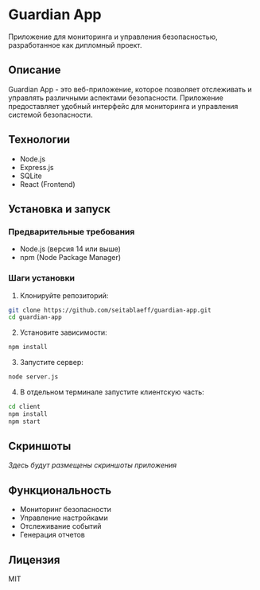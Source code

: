 # Guardian App

Приложение для мониторинга и управления безопасностью, разработанное как дипломный проект.

## Описание

Guardian App - это веб-приложение, которое позволяет отслеживать и управлять различными аспектами безопасности. Приложение предоставляет удобный интерфейс для мониторинга и управления системой безопасности.

## Технологии

- Node.js
- Express.js
- SQLite
- React (Frontend)

## Установка и запуск

### Предварительные требования

- Node.js (версия 14 или выше)
- npm (Node Package Manager)

### Шаги установки

1. Клонируйте репозиторий:
```bash
git clone https://github.com/seitablaeff/guardian-app.git
cd guardian-app
```

2. Установите зависимости:
```bash
npm install
```

3. Запустите сервер:
```bash
node server.js
```

4. В отдельном терминале запустите клиентскую часть:
```bash
cd client
npm install
npm start
```

## Скриншоты

*Здесь будут размещены скриншоты приложения*

## Функциональность

- Мониторинг безопасности
- Управление настройками
- Отслеживание событий
- Генерация отчетов

## Лицензия

MIT 